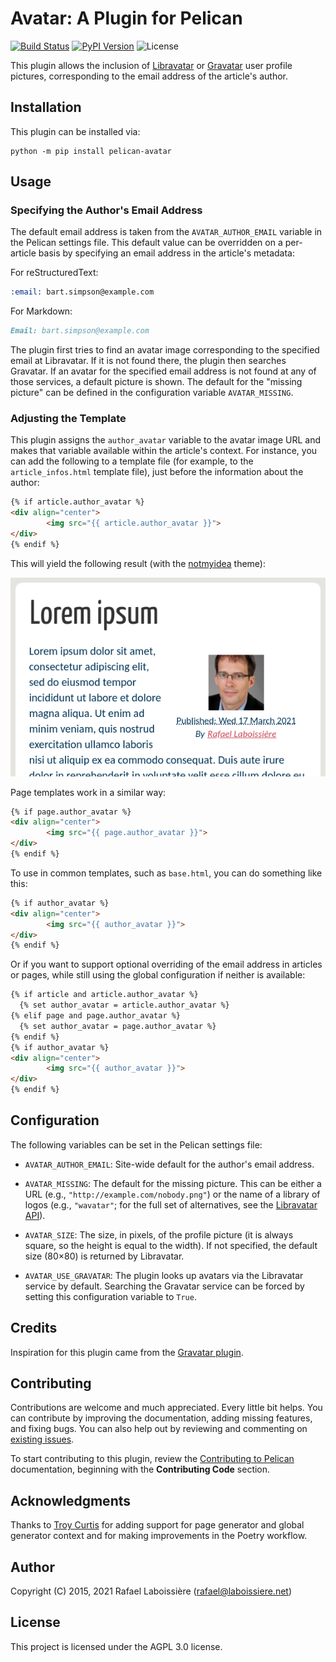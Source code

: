 Avatar: A Plugin for Pelican
============================

[![Build Status](https://img.shields.io/github/workflow/status/pelican-plugins/avatar/build)](https://github.com/pelican-plugins/avatar/actions)
[![PyPI Version](https://img.shields.io/pypi/v/pelican-avatar)](https://pypi.org/project/pelican-avatar/)
![License](https://img.shields.io/pypi/l/pelican-avatar?color=blue)

This plugin allows the inclusion of [Libravatar][] or [Gravatar][] user profile pictures, corresponding to the email address of the article's author.

[Libravatar]: http://www.libravatar.org
[Gravatar]: http://www.gravatar.com

Installation
------------

This plugin can be installed via:

    python -m pip install pelican-avatar

Usage
-----

### Specifying the Author's Email Address

The default email address is taken from the `AVATAR_AUTHOR_EMAIL` variable in the Pelican settings file. This default value can be overridden on a per-article basis by specifying an email address in the article's metadata:

For reStructuredText:

```rst
:email: bart.simpson@example.com
```

For Markdown:

```markdown
Email: bart.simpson@example.com
```

The plugin first tries to find an avatar image corresponding to the specified email at Libravatar. If it is not found there, the plugin then searches Gravatar. If an avatar for the specified email address is not found at any of those services, a default picture is shown. The default for the "missing picture" can be defined in the configuration variable `AVATAR_MISSING`.

### Adjusting the Template

This plugin assigns the `author_avatar` variable to the avatar image URL and makes that variable available within the article's context. For instance, you can add the following to a template file (for example, to the `article_infos.html` template file), just before the information about the author:

```html
{% if article.author_avatar %}
<div align="center">
        <img src="{{ article.author_avatar }}">
</div>
{% endif %}

```

This will yield the following result (with the [notmyidea][] theme):

![figure](https://github.com/pelican-plugins/avatar/raw/main/avatar-example.png)

[notmyidea]: https://github.com/getpelican/pelican/tree/master/pelican/themes/notmyidea

Page templates work in a similar way:

```html
{% if page.author_avatar %}
<div align="center">
        <img src="{{ page.author_avatar }}">
</div>
{% endif %}
```

To use in common templates, such as `base.html`, you can do something like this:

```html
{% if author_avatar %}
<div align="center">
        <img src="{{ author_avatar }}">
</div>
{% endif %}
```

Or if you want to support optional overriding of the email address in articles or pages, while still using the global configuration if neither is available:

```html
{% if article and article.author_avatar %}
  {% set author_avatar = article.author_avatar %}
{% elif page and page.author_avatar %}
  {% set author_avatar = page.author_avatar %}
{% endif %}
{% if author_avatar %}
<div align="center">
        <img src="{{ author_avatar }}">
</div>
{% endif %}
```

Configuration
-------------

The following variables can be set in the Pelican settings file:

- `AVATAR_AUTHOR_EMAIL`: Site-wide default for the author's email address.

- `AVATAR_MISSING`: The default for the missing picture. This can be either a URL (e.g., `"http://example.com/nobody.png"`) or the name of a library of logos (e.g., `"wavatar"`; for the full set of alternatives, see the [Libravatar API](https://wiki.libravatar.org/api/)).

- `AVATAR_SIZE`: The size, in pixels, of the profile picture (it is always square, so the height is equal to the width). If not specified, the default size (80×80) is returned by Libravatar.

- `AVATAR_USE_GRAVATAR`: The plugin looks up avatars via the Libravatar service by default. Searching the Gravatar service can be forced by setting this configuration variable to `True`.

Credits
-------

Inspiration for this plugin came from the [Gravatar plugin](https://github.com/getpelican/pelican-plugins/tree/master/gravatar).

Contributing
------------

Contributions are welcome and much appreciated. Every little bit helps. You can contribute by improving the documentation, adding missing features, and fixing bugs. You can also help out by reviewing and commenting on [existing issues][].

To start contributing to this plugin, review the [Contributing to Pelican][] documentation, beginning with the **Contributing Code** section.

[existing issues]: https://github.com/pelican-plugins/avatar/issues
[Contributing to Pelican]: https://docs.getpelican.com/en/latest/contribute.html

Acknowledgments
---------------

Thanks to [Troy Curtis][] for adding support for page generator and global generator context and for making improvements in the Poetry workflow.

[Troy Curtis]: https://github.com/troycurtisjr

Author
------

Copyright (C) 2015, 2021  Rafael Laboissière (<rafael@laboissiere.net>)

License
-------

This project is licensed under the AGPL 3.0 license.
